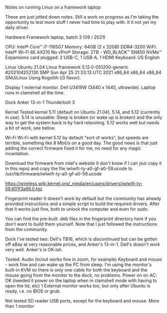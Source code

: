 Notes on running Linux on a framework laptop


These are just jotted down notes. Still a work on progress as I'm taking the opportunity to test more stuff I never had time to play with. It it not yet my daily driver.

Hardware
Framework laptop, batch 3 (09 / 2021)

CPU: Intel® Core™ i7-1165G7
Memory: 64GB (2 x 32GB) DDR4-3200
WiFi: Intel® Wi-Fi 6E AX210 No vPro®
Storage: 2TB - WD_BLACK™ SN850 NVMe™
Expansions card plugged: 2 USB-C, 1 USB-A, 1 HDMI
Keyboard: US English

Linux
Ubuntu 21.04
Linux framework 5.12.0-051200-generic #202104252130 SMP Sun Apr 25 21:33:13 UTC 2021 x86_64 x86_64 x86_64 GNU/Linux
Using Rogolith (i3 flavor). 

Display
1 external monitor. Dell U3419W (3440 x 1440, ultrawide). Laptop runs in clamshell all the time.

Dock
Anker 13-in-1 Thunderbolt 3

Kernel
Tested kernel 5.11 (default on Ubuntu 21.04), 5.14, and 5.12 (currently in use).
5.14 is unusable: Sleep is broken (or wake up is broken) and the only way to get the system back is by hard rebooting.
5.12 works well but needs a bit of work, see below.

Wi-Fi
Wi-Fi with kernel 5.12 by default "sort of works", but speeds are terrible, something like 8 Mbit/s on a good day. The good news is that just adding the correct firmware fixed it for me, no need for any magic incantation. 

Download the firmware from intel's website (I don't know if I can jsut copy it in this repo) and copy the file iwlwifi-ty-a0-gf-a0-59.ucode to /usr/lib/firmware/iwlwifi-ty-a0-gf-a0-59.ucode

https://wireless.wiki.kernel.org/_media/en/users/drivers/iwlwifi-ty-59.601f3a66.0.tgz

Fingerprint reader
It doesn't work by default but the community has already provided instructions and a simple script to build the required drivers. After that it works just fine, both to unlock the computer and even for sudo. 

You can find the pre-built .deb files in the fingerprint directory here if you don't want to build them yourself. Note that I just followed the instructions from the community.

Dock
I've tested two: Dell's TB16, which is discontinued but can be gotten off eBay at very reasonable prices, and Anker's 13-in-1. Dell's doesn't work very well. Anker's is OK-ish. 

Tested: 
Audio (in/out works fine in zoom, for example)
Keyboard and mouse - work fine and can wake up the PC from sleep. I'm using the monitor's built-in KVM so there is only one cable for both the keyboard and the mouse going from the monitor to the dock, no problems.
Power on on AC: OK (needed it power on the laptop when in clamshell mode with having to open the lid, etc)
1 External monitor works too, but only after Ubuntu is ready, i.e. no BIOS or grub.

Not tested
SD reader
USB ports, except for the keyboard and mouse.
More than 1 monitor





